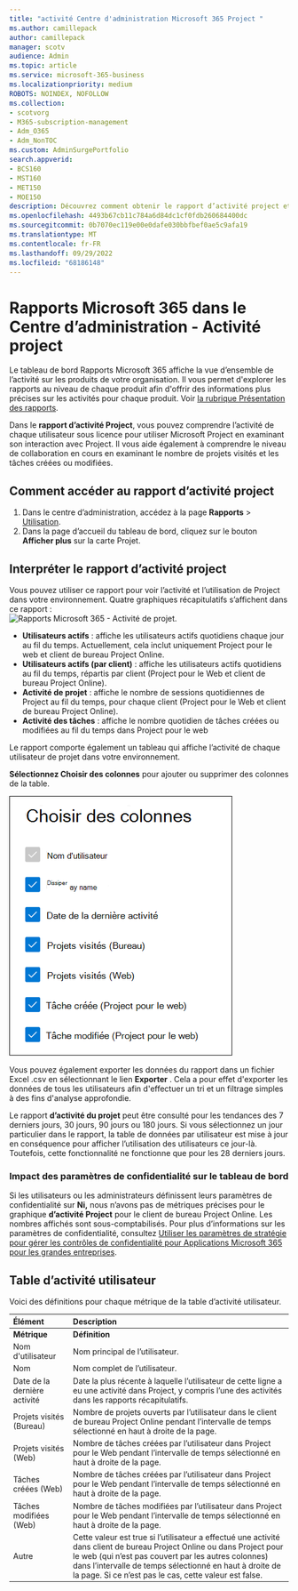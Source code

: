 ```yaml
---
title: "activité Centre d'administration Microsoft 365 Project "
ms.author: camillepack
author: camillepack
manager: scotv
audience: Admin
ms.topic: article
ms.service: microsoft-365-business
ms.localizationpriority: medium
ROBOTS: NOINDEX, NOFOLLOW
ms.collection:
- scotvorg
- M365-subscription-management
- Adm_O365
- Adm_NonTOC
ms.custom: AdminSurgePortfolio
search.appverid:
- BCS160
- MST160
- MET150
- MOE150
description: Découvrez comment obtenir le rapport d’activité project et obtenir des insights sur l’activité Project dans votre organisation.
ms.openlocfilehash: 4493b67cb11c784a6d84dc1cf0fdb260684400dc
ms.sourcegitcommit: 0b7070ec119e00e0dafe030bbfbef0ae5c9afa19
ms.translationtype: MT
ms.contentlocale: fr-FR
ms.lasthandoff: 09/29/2022
ms.locfileid: "68186148"
---
```

# <a name="microsoft-365-reports-in-the-admin-center---project-activity"></a>Rapports Microsoft 365 dans le Centre d’administration - Activité project

Le tableau de bord Rapports Microsoft 365 affiche la vue d’ensemble de l’activité sur les produits de votre organisation. Il vous permet d'explorer les rapports au niveau de chaque produit afin d'offrir des informations plus précises sur les activités pour chaque produit. Voir [la rubrique Présentation des rapports](activity-reports.md).

Dans le **rapport d’activité Project**, vous pouvez comprendre l’activité de chaque utilisateur sous licence pour utiliser Microsoft Project en examinant son interaction avec Project. Il vous aide également à comprendre le niveau de collaboration en cours en examinant le nombre de projets visités et les tâches créées ou modifiées.

## <a name="how-to-get-to-the-project-activity-report"></a>Comment accéder au rapport d’activité project

1. Dans le centre d’administration, accédez à la page **Rapports** \> <a href="https://go.microsoft.com/fwlink/p/?linkid=2074756" target="_blank">Utilisation</a>.
2. Dans la page d’accueil du tableau de bord, cliquez sur le bouton **Afficher plus** sur la carte Projet.

## <a name="interpret-the-project-activity-report"></a>Interpréter le rapport d’activité project

Vous pouvez utiliser ce rapport pour voir l’activité et l’utilisation de Project dans votre environnement. Quatre graphiques récapitulatifs s’affichent dans ce rapport :  <br/>![Rapports Microsoft 365 - Activité de projet.](../../media/project-activity.png)

- **Utilisateurs actifs** : affiche les utilisateurs actifs quotidiens chaque jour au fil du temps. Actuellement, cela inclut uniquement Project pour le web et client de bureau Project Online.
- **Utilisateurs actifs (par client)** : affiche les utilisateurs actifs quotidiens au fil du temps, répartis par client (Project pour le Web et client de bureau Project Online).
- **Activité de projet** : affiche le nombre de sessions quotidiennes de Project au fil du temps, pour chaque client (Project pour le Web et client de bureau Project Online).
- **Activité des tâches** : affiche le nombre quotidien de tâches créées ou modifiées au fil du temps dans Project pour le web

Le rapport comporte également un tableau qui affiche l’activité de chaque utilisateur de projet dans votre environnement.

**Sélectionnez Choisir des colonnes** pour ajouter ou supprimer des colonnes de la table.

![Rapport d’activité du projet : choisissez des colonnes.](../../media/project-activity-columns.png)

Vous pouvez également exporter les données du rapport dans un fichier Excel .csv en sélectionnant le lien **Exporter** . Cela a pour effet d'exporter les données de tous les utilisateurs afin d'effectuer un tri et un filtrage simples à des fins d'analyse approfondie.

Le rapport **d’activité du projet** peut être consulté pour les tendances des 7 derniers jours, 30 jours, 90 jours ou 180 jours. Si vous sélectionnez un jour particulier dans le rapport, la table de données par utilisateur est mise à jour en conséquence pour afficher l’utilisation des utilisateurs ce jour-là. Toutefois, cette fonctionnalité ne fonctionne que pour les 28 derniers jours.

### <a name="privacy-settings-impact-on-the-dashboard"></a>Impact des paramètres de confidentialité sur le tableau de bord

Si les utilisateurs ou les administrateurs définissent leurs paramètres de confidentialité sur **Ni,** nous n’avons pas de métriques précises pour le graphique **d’activité Project** pour le client de bureau Project Online. Les nombres affichés sont sous-comptabilisés. Pour plus d’informations sur les paramètres de confidentialité, consultez [Utiliser les paramètres de stratégie pour gérer les contrôles de confidentialité pour Applications Microsoft 365 pour les grandes entreprises](/deployoffice/privacy/manage-privacy-controls.md).

## <a name="user-activity-table"></a>Table d’activité utilisateur

Voici des définitions pour chaque métrique de la table d’activité utilisateur.

|Élément|Description|
|:-----|:-----|
|**Métrique**|**Définition**|
|Nom d'utilisateur|Nom principal de l’utilisateur.|
|Nom|Nom complet de l’utilisateur.|
|Date de la dernière activité|Date la plus récente à laquelle l’utilisateur de cette ligne a eu une activité dans Project, y compris l’une des activités dans les rapports récapitulatifs.|
|Projets visités (Bureau)|Nombre de projets ouverts par l’utilisateur dans le client de bureau Project Online pendant l’intervalle de temps sélectionné en haut à droite de la page.|
|Projets visités (Web)| Nombre de tâches créées par l’utilisateur dans Project pour le Web pendant l’intervalle de temps sélectionné en haut à droite de la page.|
|Tâches créées (Web)|Nombre de tâches créées par l’utilisateur dans Project pour le Web pendant l’intervalle de temps sélectionné en haut à droite de la page.|
|Tâches modifiées (Web)|Nombre de tâches modifiées par l’utilisateur dans Project pour le Web pendant l’intervalle de temps sélectionné en haut à droite de la page.|
|Autre|Cette valeur est true si l’utilisateur a effectué une activité dans client de bureau Project Online ou dans Project pour le web (qui n’est pas couvert par les autres colonnes) dans l’intervalle de temps sélectionné en haut à droite de la page. Si ce n’est pas le cas, cette valeur est false.|
